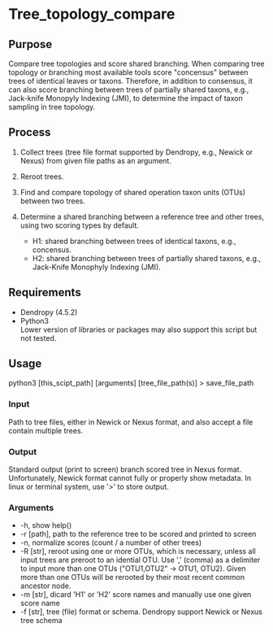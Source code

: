 # Tree_topology_compare  

## Purpose

Compare tree topologies and score shared branching. When comparing tree topology or branching most available tools score "concensus" between trees of identical leaves or taxons. Therefore, in addition to consensus, it can also score branching between trees of partially shared taxons, e.g., Jack-knife Monopyly Indexing (JMI), to determine the impact of taxon sampling in tree topology.

## Process

1. Collect trees (tree file format supported by Dendropy, e.g., Newick or Nexus) from given file paths as an argument.  
2. Reroot trees.  
3. Find and compare topology of shared operation taxon units (OTUs) between two trees.  
4. Determine a shared branching between a reference tree and other trees, using two scoring types by default.

   * H1: shared branching between trees of identical taxons, e.g., concensus.  
   * H2: shared branching between trees of partially shared taxons, e.g., Jack-Knife Monophyly Indexing (JMI).  

## Requirements

* Dendropy (4.5.2)  
* Python3  
Lower version of libraries or packages may also support this script but not tested.  

## Usage

python3 [this_scipt_path] [arguments] [tree_file_path(s)] > save_file_path  

### Input

Path to tree files, either in Newick or Nexus format, and also accept a file contain multiple trees.  

### Output

Standard output (print to screen) branch scored tree in Nexus format. Unfortunately, Newick format cannot fully or properly show metadata. In linux or terminal system, use '>' to store output. 

### Arguments

* -h, show help()
* -r [path], path to the reference tree to be scored and printed to screen
* -n, normalize scores (count / a number of other trees)
* -R [str], reroot using one or more OTUs, which is necessary, unless all input trees are preroot to an idential OTU.
  Use ',' (comma) as a delimiter to input more than one OTUs ("OTU1,OTU2" -> OTU1, OTU2).
  Given more than one OTUs will be rerooted by their most recent common ancestor node.
* -m [str], dicard 'H1' or 'H2' score names and manually use one given score name
* -f [str], tree (file) format or schema. Dendropy support Newick or Nexus tree schema
